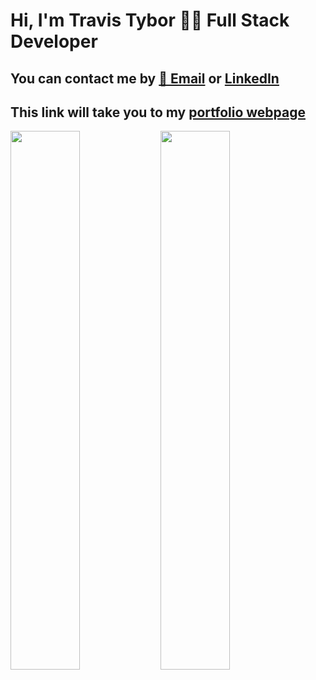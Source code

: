 
# Hi, I'm Travis Tybor  🧑‍💻 Full Stack Developer

## You can contact me by [📧 Email](mailto:travis.tybor.tt@gmail.com) or [LinkedIn](https://www.linkedin.com/in/travis-tybor-70160620b/)

## This link will take you to my [portfolio webpage](https://travis-tybor.netlify.app/)

<img align="left" width="47%" src="https://github-readme-stats.vercel.app/api?username=tygrski&theme=merko&show_icons=true" />

<img align="left" width="47%" src="https://github-readme-stats.vercel.app/api/top-langs/?username=tygrski&layout=compact" />

